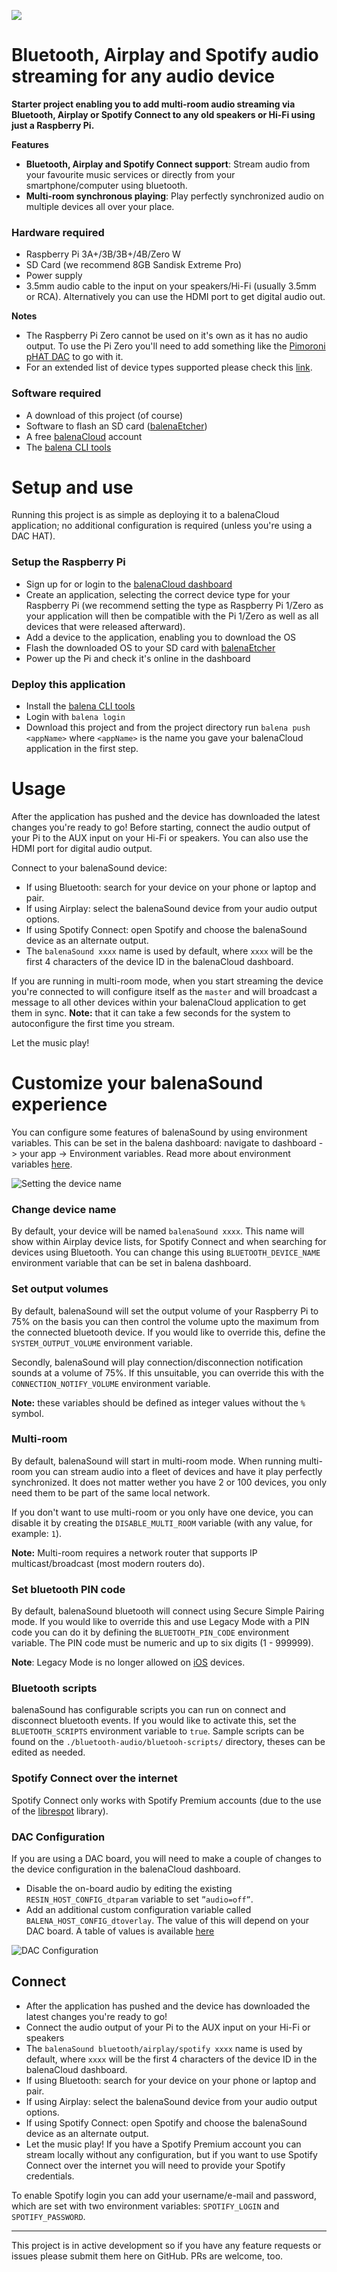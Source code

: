 ![](https://raw.githubusercontent.com/balena-io-projects/balena-sound/master/images/balenaSound-logo.png)

# Bluetooth, Airplay and Spotify audio streaming for any audio device

**Starter project enabling you to add multi-room audio streaming via Bluetooth, Airplay or Spotify Connect to any old speakers or Hi-Fi using just a Raspberry Pi.**

**Features**
- **Bluetooth, Airplay and Spotify Connect support**: Stream audio from your favourite music services or directly from your smartphone/computer using bluetooth.
- **Multi-room synchronous playing**: Play perfectly synchronized audio on multiple devices all over your place.

### Hardware required

* Raspberry Pi 3A+/3B/3B+/4B/Zero W
* SD Card (we recommend 8GB Sandisk Extreme Pro)
* Power supply
* 3.5mm audio cable to the input on your speakers/Hi-Fi (usually 3.5mm or RCA). Alternatively you can use the HDMI port to get digital audio out.

**Notes** 
- The Raspberry Pi Zero cannot be used on it's own as it has no audio output. To use the Pi Zero you'll need to add something like the [Pimoroni pHAT DAC](https://shop.pimoroni.com/products/phat-dac) to go with it.
- For an extended list of device types supported please check this [link](DeviceSupport.md).

### Software required

* A download of this project (of course)
* Software to flash an SD card ([balenaEtcher](https://balena.io/etcher))
* A free [balenaCloud](https://balena.io/cloud) account
* The [balena CLI tools](https://github.com/balena-io/balena-cli/blob/master/INSTALL.md)

# Setup and use

Running this project is as simple as deploying it to a balenaCloud application; no additional configuration is required (unless you're using a DAC HAT).

### Setup the Raspberry Pi

* Sign up for or login to the [balenaCloud dashboard](https://dashboard.balena-cloud.com)
* Create an application, selecting the correct device type for your Raspberry Pi (we recommend setting the type as Raspberry Pi 1/Zero as your application will then be compatible with the Pi 1/Zero as well as all devices that were released afterward).
* Add a device to the application, enabling you to download the OS
* Flash the downloaded OS to your SD card with [balenaEtcher](https://balena.io/etcher)
* Power up the Pi and check it's online in the dashboard

### Deploy this application

* Install the [balena CLI tools](https://github.com/balena-io/balena-cli/blob/master/INSTALL.md)
* Login with `balena login`
* Download this project and from the project directory run `balena push <appName>` where `<appName>` is the name you gave your balenaCloud application in the first step.

# Usage

After the application has pushed and the device has downloaded the latest changes you're ready to go! Before starting, connect the audio output of your Pi to the AUX input on your Hi-Fi or speakers. You can also use the HDMI port for digital audio output.

Connect to your balenaSound device:
* If using Bluetooth: search for your device on your phone or laptop and pair.
* If using Airplay: select the balenaSound device from your audio output options.
* If using Spotify Connect: open Spotify and choose the balenaSound device as an alternate output.
* The `balenaSound xxxx` name is used by default, where `xxxx` will be the first 4 characters of the device ID in the balenaCloud dashboard.

If you are running in multi-room mode, when you start streaming the device you're connected to will configure itself as the `master` and will broadcast a message to all other devices within your balenaCloud application to get them in sync. **Note:** that it can take a few seconds for the system to autoconfigure the first time you stream.

Let the music play!

# Customize your balenaSound experience

You can configure some features of balenaSound by using environment variables. This can be set in the balena dashboard: navigate to dashboard -> your app -> Environment variables. Read more about environment variables [here](https://www.balena.io/docs/learn/manage/serv-vars/#fleet-environment-and-service-variables).

![Setting the device name](images/device-name-config.png)


### Change device name

By default, your device will be named `balenaSound xxxx`. This name will show within Airplay device lists, for Spotify Connect and when searching for devices using Bluetooth.
You can change this using `BLUETOOTH_DEVICE_NAME` environment variable that can be set in balena dashboard.

### Set output volumes

By default, balenaSound will set the output volume of your Raspberry Pi to 75% on the basis you can then control the volume upto the maximum from the connected bluetooth device. If you would like to override this, define the `SYSTEM_OUTPUT_VOLUME` environment variable.

Secondly, balenaSound will play connection/disconnection notification sounds at a volume of 75%. If this unsuitable, you can override this with the `CONNECTION_NOTIFY_VOLUME` environment variable.

**Note:** these variables should be defined as integer values without the `%` symbol.

### Multi-room

By default, balenaSound will start in multi-room mode. When running multi-room you can stream audio into a fleet of devices and have it play perfectly synchronized. It does not matter wether you have 2 or 100 devices, you only need them to be part of the same local network.

If you don't want to use multi-room or you only have one device, you can disable it by creating the `DISABLE_MULTI_ROOM` variable (with any value, for example: `1`).

**Note:** Multi-room requires a network router that supports IP multicast/broadcast (most modern routers do).

### Set bluetooth PIN code

By default, balenaSound bluetooth will connect using Secure Simple Pairing mode. If you would like to override this and use Legacy Mode with a PIN code you can do it by defining the `BLUETOOTH_PIN_CODE` environment variable. The PIN code must be numeric and up to six digits (1 - 999999).

**Note**: Legacy Mode is no longer allowed on [iOS](https://developer.apple.com/accessories/Accessory-Design-Guidelines.pdf) devices.

### Bluetooth scripts

balenaSound has configurable scripts you can run on connect and disconnect bluetooth events. If you would like to activate this, set the  `BLUETOOTH_SCRIPTS` environment variable to `true`.
Sample scripts can be found on the `./bluetooth-audio/bluetooh-scripts/` directory, theses can be edited as needed.

### Spotify Connect over the internet

Spotify Connect only works with Spotify Premium accounts (due to the use of the [librespot](https://github.com/librespot-org/librespot) library).

### DAC Configuration

If you are using a DAC board, you will need to make a couple of changes to the device configuration in the balenaCloud dashboard.

* Disable the on-board audio by editing the existing `RESIN_HOST_CONFIG_dtparam` variable to set `”audio=off”`.
* Add an additional custom configuration variable called `BALENA_HOST_CONFIG_dtoverlay`. The value of this will depend on your DAC board. A table of values is available [here](DAC_configuration.md)

![DAC Configuration](images/dac-vars.png)

## Connect

* After the application has pushed and the device has downloaded the latest changes you're ready to go!
* Connect the audio output of your Pi to the AUX input on your Hi-Fi or speakers
* The `balenaSound bluetooth/airplay/spotify xxxx` name is used by default, where `xxxx` will be the first 4 characters of the device ID in the balenaCloud dashboard.
* If using Bluetooth: search for your device on your phone or laptop and pair.
* If using Airplay: select the balenaSound device from your audio output options.
* If using Spotify Connect: open Spotify and choose the balenaSound device as an alternate output.
* Let the music play!
If you have a Spotify Premium account you can stream locally without any configuration, but if you want to use Spotify Connect over the internet you will need to provide your Spotify credentials.

To enable Spotify login you can add your username/e-mail and password, which are set with two environment variables: `SPOTIFY_LOGIN` and `SPOTIFY_PASSWORD`.  

---

This project is in active development so if you have any feature requests or issues please submit them here on GitHub. PRs are welcome, too.
